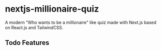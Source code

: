 # nextjs-millionaire-quiz

A modern "Who wants to be a millionaire" like quiz made with Next.js based on React.js and TailwindCSS.

## Todo Features
